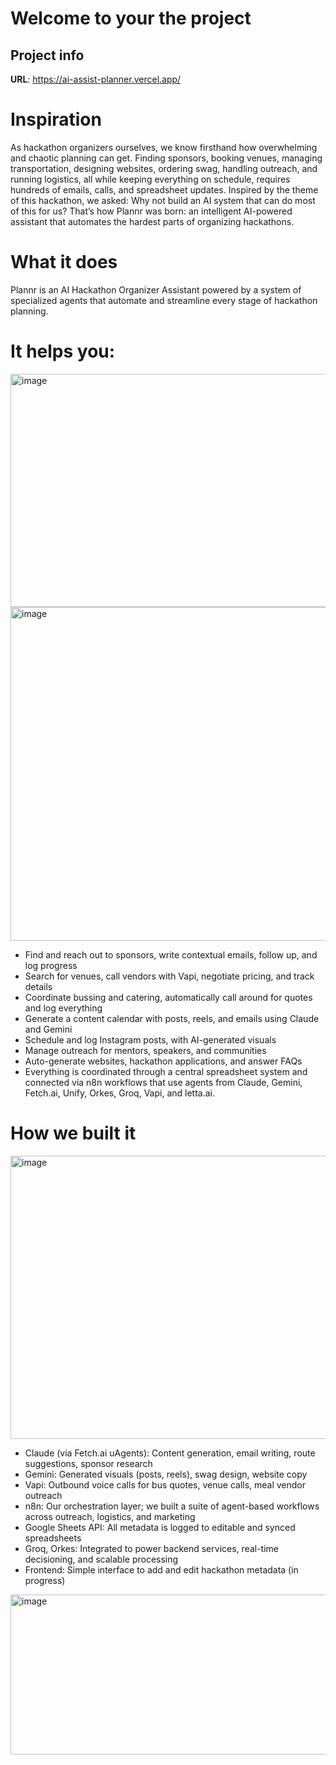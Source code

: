# Welcome to your the project

## Project info

**URL**: https://ai-assist-planner.vercel.app/

# Inspiration
As hackathon organizers ourselves, we know firsthand how overwhelming and chaotic planning can get. Finding sponsors, booking venues, managing transportation, designing websites, ordering swag, handling outreach, and running logistics, all while keeping everything on schedule, requires hundreds of emails, calls, and spreadsheet updates. Inspired by the theme of this hackathon, we asked: Why not build an AI system that can do most of this for us? That’s how Plannr was born: an intelligent AI-powered assistant that automates the hardest parts of organizing hackathons.

# What it does
Plannr is an AI Hackathon Organizer Assistant powered by a system of specialized agents that automate and streamline every stage of hackathon planning.

# It helps you:
<img width="806" height="373" alt="image" src="https://github.com/user-attachments/assets/42de1ba9-2ada-4960-8c4c-a8d350ac4477" />
<img width="806" height="534" alt="image" src="https://github.com/user-attachments/assets/27739ce2-a37c-4fcc-ac2f-6db0d0c79242" />

- Find and reach out to sponsors, write contextual emails, follow up, and log progress
- Search for venues, call vendors with Vapi, negotiate pricing, and track details
- Coordinate bussing and catering, automatically call around for quotes and log everything
- Generate a content calendar with posts, reels, and emails using Claude and Gemini
- Schedule and log Instagram posts, with AI-generated visuals
- Manage outreach for mentors, speakers, and communities
- Auto-generate websites, hackathon applications, and answer FAQs
- Everything is coordinated through a central spreadsheet system and connected via n8n workflows that use agents from Claude, Gemini, Fetch.ai, Unify, Orkes, Groq, Vapi, and letta.ai.

# How we built it
<img width="806" height="453" alt="image" src="https://github.com/user-attachments/assets/00df6baa-4396-4986-b147-80caa6469bbc" />

- Claude (via Fetch.ai uAgents): Content generation, email writing, route suggestions, sponsor research
- Gemini: Generated visuals (posts, reels), swag design, website copy
- Vapi: Outbound voice calls for bus quotes, venue calls, meal vendor outreach
- n8n: Our orchestration layer; we built a suite of agent-based workflows across outreach, logistics, and marketing
- Google Sheets API: All metadata is logged to editable and synced spreadsheets
- Groq, Orkes: Integrated to power backend services, real-time decisioning, and scalable processing
- Frontend: Simple interface to add and edit hackathon metadata (in progress)

<img width="806" height="256" alt="image" src="https://github.com/user-attachments/assets/00a802b0-6655-467e-8b2d-b0575208e7d1" />
